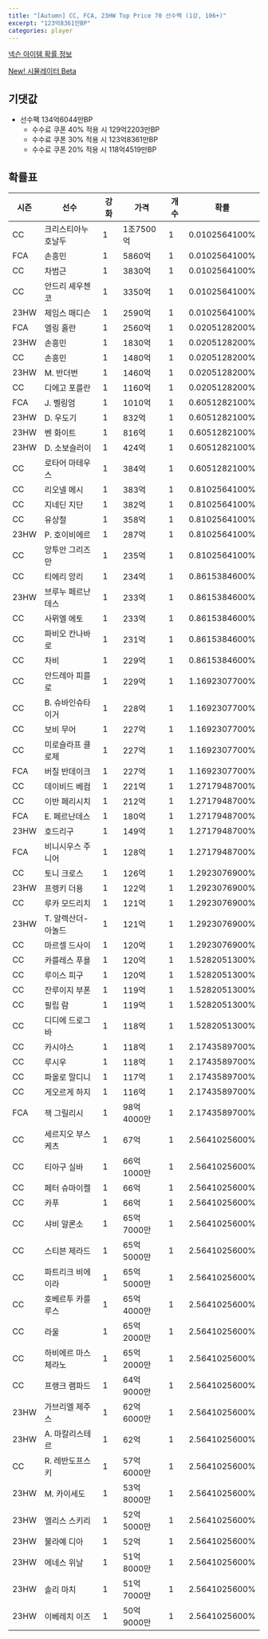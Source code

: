 ```yaml
---
title: "[Autumn] CC, FCA, 23HW Top Price 70 선수팩 (1강, 106+)"
excerpt: "123억8361만BP"
categories: player
---
```

[넥슨 아이템 확률 정보](http://iteminfo.nexon.com/probability/fco?sn=7687)

[New! 시뮬레이터 Beta](/simulator/7687)
## 기댓값
- 선수팩 134억6044만BP
  - 수수료 쿠폰 40% 적용 시 129억2203만BP
  - 수수료 쿠폰 30% 적용 시 123억8361만BP
  - 수수료 쿠폰 20% 적용 시 118억4519만BP


## 확률표

|시즌|선수|강화|가격|개수|확률|
|---|---|---|---|---|---|
|CC|크리스티아누 호날두|1|1조7500억|1|0.0102564100%|
|FCA|손흥민|1|5860억|1|0.0102564100%|
|CC|차범근|1|3830억|1|0.0102564100%|
|CC|안드리 셰우첸코|1|3350억|1|0.0102564100%|
|23HW|제임스 매디슨|1|2590억|1|0.0102564100%|
|FCA|엘링 홀란|1|2560억|1|0.0205128200%|
|23HW|손흥민|1|1830억|1|0.0205128200%|
|CC|손흥민|1|1480억|1|0.0205128200%|
|23HW|M. 반더번|1|1460억|1|0.0205128200%|
|CC|디에고 포를란|1|1160억|1|0.0205128200%|
|FCA|J. 벨링엄|1|1010억|1|0.6051282100%|
|23HW|D. 우도기|1|832억|1|0.6051282100%|
|23HW|벤 화이트|1|816억|1|0.6051282100%|
|23HW|D. 소보슬러이|1|424억|1|0.6051282100%|
|CC|로타어 마테우스|1|384억|1|0.6051282100%|
|CC|리오넬 메시|1|383억|1|0.8102564100%|
|CC|지네딘 지단|1|382억|1|0.8102564100%|
|CC|유상철|1|358억|1|0.8102564100%|
|23HW|P. 호이비에르|1|287억|1|0.8102564100%|
|CC|앙투안 그리즈만|1|235억|1|0.8102564100%|
|CC|티에리 앙리|1|234억|1|0.8615384600%|
|23HW|브루누 페르난데스|1|233억|1|0.8615384600%|
|CC|사뮈엘 에토|1|233억|1|0.8615384600%|
|CC|파비오 칸나바로|1|231억|1|0.8615384600%|
|CC|차비|1|229억|1|0.8615384600%|
|CC|안드레아 피를로|1|229억|1|1.1692307700%|
|CC|B. 슈바인슈타이거|1|228억|1|1.1692307700%|
|CC|보비 무어|1|227억|1|1.1692307700%|
|CC|미로슬라프 클로제|1|227억|1|1.1692307700%|
|FCA|버질 반데이크|1|227억|1|1.1692307700%|
|CC|데이비드 베컴|1|221억|1|1.2717948700%|
|CC|이반 페리시치|1|212억|1|1.2717948700%|
|FCA|E. 페르난데스|1|180억|1|1.2717948700%|
|23HW|호드리구|1|149억|1|1.2717948700%|
|FCA|비니시우스 주니어|1|128억|1|1.2717948700%|
|CC|토니 크로스|1|126억|1|1.2923076900%|
|23HW|프렝키 더용|1|122억|1|1.2923076900%|
|CC|루카 모드리치|1|121억|1|1.2923076900%|
|23HW|T. 알렉산더-아놀드|1|121억|1|1.2923076900%|
|CC|마르셀 드사이|1|120억|1|1.2923076900%|
|CC|카를레스 푸욜|1|120억|1|1.5282051300%|
|CC|루이스 피구|1|120억|1|1.5282051300%|
|CC|잔루이지 부폰|1|119억|1|1.5282051300%|
|CC|필립 람|1|119억|1|1.5282051300%|
|CC|디디에 드로그바|1|118억|1|1.5282051300%|
|CC|카시야스|1|118억|1|2.1743589700%|
|CC|루시우|1|118억|1|2.1743589700%|
|CC|파올로 말디니|1|117억|1|2.1743589700%|
|CC|게오르게 하지|1|116억|1|2.1743589700%|
|FCA|잭 그릴리시|1|98억4000만|1|2.1743589700%|
|CC|세르지오 부스케츠|1|67억|1|2.5641025600%|
|CC|티아구 실바|1|66억1000만|1|2.5641025600%|
|CC|페터 슈마이켈|1|66억|1|2.5641025600%|
|CC|카푸|1|66억|1|2.5641025600%|
|CC|샤비 알론소|1|65억7000만|1|2.5641025600%|
|CC|스티븐 제라드|1|65억5000만|1|2.5641025600%|
|CC|파트리크 비에이라|1|65억5000만|1|2.5641025600%|
|CC|호베르투 카를루스|1|65억4000만|1|2.5641025600%|
|CC|라울|1|65억2000만|1|2.5641025600%|
|CC|하비에르 마스체라노|1|65억2000만|1|2.5641025600%|
|CC|프랭크 램파드|1|64억9000만|1|2.5641025600%|
|23HW|가브리엘 제주스|1|62억6000만|1|2.5641025600%|
|23HW|A. 마칼리스테르|1|62억|1|2.5641025600%|
|CC|R. 레반도프스키|1|57억6000만|1|2.5641025600%|
|23HW|M. 카이세도|1|53억8000만|1|2.5641025600%|
|23HW|엘리스 스키리|1|52억5000만|1|2.5641025600%|
|23HW|불라예 디아|1|52억|1|2.5641025600%|
|23HW|에네스 위날|1|51억8000만|1|2.5641025600%|
|23HW|솔리 마치|1|51억7000만|1|2.5641025600%|
|23HW|이베레치 이즈|1|50억9000만|1|2.5641025600%|

